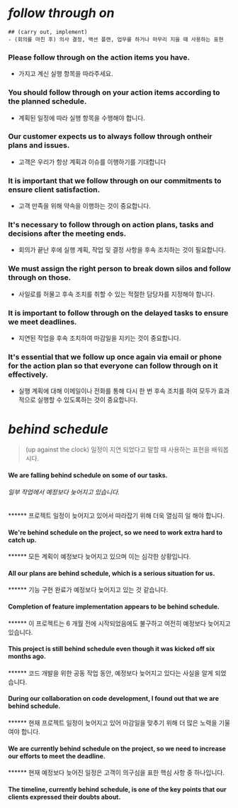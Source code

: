 # *follow through on*
    ## (carry out, implement)
    - (회의를 마친 후) 의사 결정, 액션 플랜, 업무를 하거나 마무리 지을 때 사용하는 표현
### Please follow through on the action items you have.
- 가지고 계신 실행 항목을 따라주세요.
### You should follow through on your action items according to the planned schedule.
- 계획된 일정에 따라 실행 항목을 수행해야 합니다.
### Our customer expects us to always follow through ontheir plans and issues.
- 고객은 우리가 항상 계획과 이슈를 이행하기를 기대합니다
### It is important that we follow through on our commitments to ensure client satisfaction.
- 고객 만족을 위해 약속을 이행하는 것이 중요합니다.
### It's necessary to follow through on action plans, tasks and decisions after the meeting ends.
- 회의가 끝난 후에 실행 계획, 작업 및 결정 사항을 후속 조치하는 것이 필요합니다.
### We must assign the right person to break down silos and follow through on those.
- 사일로를 허물고 후속 조치를 취할 수 있는 적절한 담당자를 지정해야 합니다.
### It is important to follow through on the delayed tasks to ensure we meet deadlines.
- 지연된 작업을 후속 조치하여 마감일을 지키는 것이 중요합니다.
### It's essential that we follow up once again via email or phone for the action plan so that everyone can follow through on it effectively.
- 실행 계획에 대해 이메일이나 전화를 통해 다시 한 번 후속 조치를 하여 모두가 효과적으로 실행할 수 있도록하는 것이 중요합니다.


# *behind schedule*
> (up against the clock)
        일정이 지연 되었다고 말할 때
        사용하는 표현을 배워봅시다.


#### We are falling behind schedule on some of our tasks.
###### 일부 작업에서 예정보다 늦어지고 있습니다.

****** 프로젝트 일정이 늦어지고 있어서 따라잡기 위해 더욱 열심히 일 해야 합니다.
#### We're behind schedule on the project, so we need to work extra hard to catch up.
****** 모든 계획이 예정보다 늦어지고 있으며 이는 심각한 상황입니다.
#### All our plans are behind schedule, which is a serious situation for us.

****** 기능 구현 완료가 예정보다 늦어지고 있는 것 같습니다.
#### Completion of feature implementation appears to be behind schedule.
****** 이 프로젝트는 6 개월 전에 시작되었음에도 불구하고 여전히 예정보다 늦어지고 있습니다.
#### This project is still behind schedule even though it was kicked off six months ago.
****** 코드 개발을 위한 공동 작업 동안, 예정보다 늦어지고 있다는 사실을 알게 되었습니다.
#### During our collaboration on code development, I found out that we are behind schedule.
****** 현재 프로젝트 일정이 늦어지고 있어 마감일을 맞추기 위해 더 많은 노력을 기울여야 합니다.
#### We are currently behind schedule on the project, so we need to increase our efforts to meet the deadline.
****** 현재 예정보다 늦어진 일정은 고객이 의구심을 표한 핵심 사항 중 하나입니다.
#### The timeline, currently behind schedule, is one of the key points that our clients expressed their doubts about.
